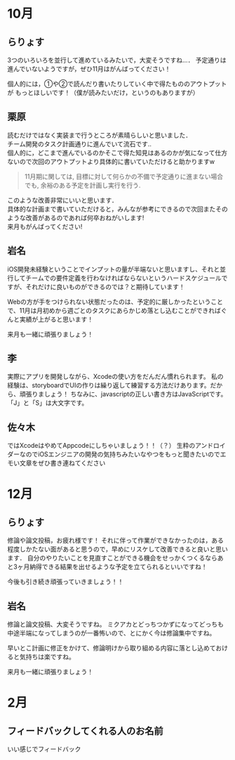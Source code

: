 # 10月

## らりょす

3つのいろいろを並行して進めているみたいで，大変そうですね…．
予定通りは進んでいないようですが，ぜひ11月はがんばってください！

個人的には，①や②で読んだり書いたりしていく中で得たもののアウトプットが
もっとほしいです！（僕が読みたいだけ，というのもありますが）

## 栗原
読むだけではなく実装まで行うところが素晴らしいと思いました．  
チーム開発のタスク計画通りに進んでいて流石です‥  
個人的に，どこまで進んでいるのかそこで得た知見はあるのかが気になって仕方ないので次回のアウトプットより具体的に書いていただけると助かりますw

>  11月期に関しては, 目標に対して何らかの不備で予定通りに進まない場合でも, 余裕のある予定を計画し実行を行う.

このような改善非常にいいと思います．  
具体的な計画まで書いていただけると，みんなが参考にできるので次回またそのような改善があるのであれば何卒おねがいします!  
来月もがんばってください!

## 岩名
iOS開発未経験ということでインプットの量が半端ないと思いますし、それと並行してチームでの要件定義を行わなければならないというハードスケジュールですが、それだけに良いものができるのでは？と期待しています！

Webの方が手をつけられない状態だったのは、予定的に厳しかったということで、11月は月初めから週ごとのタスクにあらかじめ落とし込むことができればぐんと実績が上がると思います！

来月も一緒に頑張りましょう！

## 李
実際にアプリを開発しながら、Xcodeの使い方をだんだん慣れられます。
私の経験は、storyboardでUIの作りは繰り返して練習する方法だけあります。だから、頑張りましょう！
ちなみに、javascriptの正しい書き方はJavaScriptです。「J」と「S」は大文字です。

## 佐々木
ではXcodeはやめてAppcodeにしちゃいましょう！！（？）
生粋のアンドロイダーなのでiOSエンジニアの開発の気持ちみたいなやつをもっと聞きたいのでエモい文章をぜひ書き連ねてください

# 12月

## らりょす

修論や論文投稿，お疲れ様です！
それに伴って作業ができなかったのは，ある程度しかたない面があると思うので，早めにリスケして改善できると良いと思います．
自分のやりたいことを見直すことができる機会をせっかくつくるならあと3ヶ月納得できる結果を出せるような予定を立てられるといいですね！

今後も引き続き頑張っていきましょう！！

## 岩名

修論と論文投稿、大変そうですね。
ミクアカとどっちつかずになってどっちも中途半端になってしまうのが一番怖いので、とにかく今は修論集中ですね。

早いとこ計画に修正をかけて、修論明けから取り組める内容に落とし込めておけると気持ちは楽ですね。

来月も一緒に頑張りましょう！

# 2月

## フィードバックしてくれる人のお名前

いい感じでフィードバック
